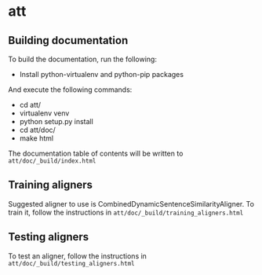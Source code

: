 att
===

Building documentation
----------------------

To build the documentation, run the following:

* Install python-virtualenv and python-pip packages

And execute the following commands:
* cd att/
* virtualenv venv
* python setup.py install
* cd att/doc/
* make html

The documentation table of contents will be written to
`att/doc/_build/index.html`

Training aligners
-----------------

Suggested aligner to use is CombinedDynamicSentenceSimilarityAligner.
To train it, follow the instructions in
`att/doc/_build/training_aligners.html`

Testing aligners
----------------

To test an aligner, follow the instructions in
`att/doc/_build/testing_aligners.html`
